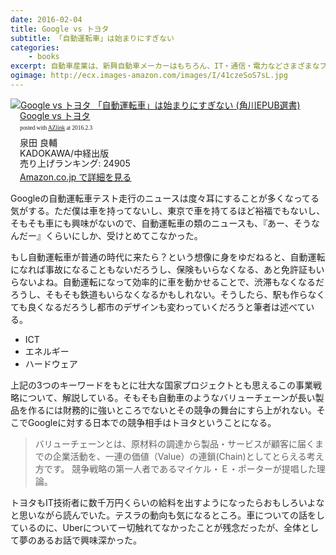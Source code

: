 ```yaml
---
date: 2016-02-04
title: Google vs トヨタ
subtitle: 「自動運転車」は始まりにすぎない
categories: 
    - books
excerpt: 自動車産業は、新興自動車メーカーはもちろん、IT・通信・電力などさまざまなプレーヤーが参入する「異種格闘技戦」となる。主役となるのは、トヨタとグーグル。
ogimage: http://ecx.images-amazon.com/images/I/41czeSoS7sL.jpg
---
```


<div class="azlink-box"><div class="azlink-image" style="float:left"><a href="http://www.amazon.co.jp/exec/obidos/ASIN/4040800230/warikiru-22/ref=nosim/" name="azlinklink" target="_blank"><img src="http://ecx.images-amazon.com/images/I/41czeSoS7sL._SL160_.jpg" alt="Google vs トヨタ 「自動運転車」は始まりにすぎない (角川EPUB選書)" style="border:none" /></a></div><div class="azlink-info" style="float:left;margin-left:15px;line-height:120%"><div class="azlink-name" style="margin-bottom:10px;line-height:120%"><a href="http://www.amazon.co.jp/exec/obidos/ASIN/4040800230/warikiru-22/ref=nosim/" name="azlinklink" target="_blank">Google vs トヨタ</a><div class="azlink-powered-date" style="font-size:7pt;margin-top:5px;font-family:verdana;line-height:120%">posted with <a href="http://sakuratan.biz/azlink/dp/Google%20vs%20%E3%83%88%E3%83%A8%E3%82%BF%20%E3%80%8C%E8%87%AA%E5%8B%95%E9%81%8B%E8%BB%A2%E8%BB%8A%E3%80%8D%E3%81%AF%E5%A7%8B%E3%81%BE%E3%82%8A%E3%81%AB%E3%81%99%E3%81%8E%E3%81%AA%E3%81%84%20(%E8%A7%92%E5%B7%9DEPUB%E9%81%B8%E6%9B%B8)/4040800230/warikiru-22" target="_blank">AZlink</a>  at 2016.2.3</div></div><div class="azlink-detail">泉田 良輔<br />KADOKAWA/中経出版<br />売り上げランキング: 24905<br /></div><div class="azlink-link" style="margin-top:5px"><a href="http://www.amazon.co.jp/exec/obidos/ASIN/4040800230/warikiru-22/ref=nosim/" target="_blank">Amazon.co.jp で詳細を見る</a></div></div><div class="azlink-footer" style="clear:left"></div></div>

Googleの自動運転車テスト走行のニュースは度々耳にすることが多くなってる気がする。ただ僕は車を持ってないし、東京で車を持てるほど裕福でもないし、そもそも車にも興味がないので、自動運転車の類のニュースも、『あー、そうなんだー』くらいにしか、受けとめてこなかった。

もし自動運転車が普通の時代に来たら？という想像に身をゆだねると、自動運転になれば事故になることもないだろうし、保険もいらなくなる、あと免許証もいらないよね。自動運転になって効率的に車を動かせることで、渋滞もなくなるだろうし、そもそも鉄道もいらなくなるかもしれない。そうしたら、駅も作らなくても良くなるだろうし都市のデザインも変わっていくだろうと筆者は述べている。

+ ICT
+ エネルギー
+ ハードウェア

上記の3つのキーワードをもとに壮大な国家プロジェクトとも思えるこの事業戦略について、解説している。そもそも自動車のようなバリューチェーンが長い製品を作るには財務的に強いところでないとその競争の舞台にすら上がれない。そこでGoogleに対する日本での競争相手はトヨタということになる。

> バリューチェーンとは、原材料の調達から製品・サービスが顧客に届くまでの企業活動を、一連の価値（Value）の連鎖(Chain)としてとらえる考え方です。 競争戦略の第一人者であるマイケル・Ｅ・ポーターが提唱した理論。

トヨタもIT技術者に数千万円くらいの給料を出すようになったらおもしろいよなと思いながら読んでいた。テスラの動向も気になるところ。車についての話をしているのに、Uberについてー切触れてなかったことが残念だったが、全体として夢のあるお話で興味深かった。

